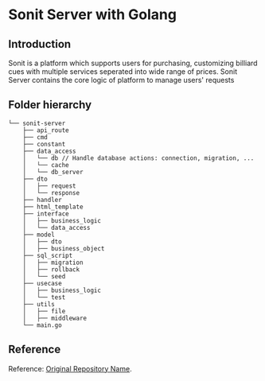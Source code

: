 # Sonit Server with Golang
## Introduction
Sonit is a platform which supports users for purchasing, customizing billiard cues with multiple services seperated into wide range of prices. Sonit Server contains the core logic of platform to manage users' requests
## Folder hierarchy
```
└── sonit-server
    ├── api_route
    ├── cmd
    ├── constant
    ├── data_access
    │   └── db // Handle database actions: connection, migration, ...
    │   └── cache
    │   └── db_server
    ├── dto
    │   ├── request
    │   └── response
    ├── handler
    ├── html_template
    ├── interface
    │   ├── business_logic
    │   └── data_access
    ├── model 
    │   ├── dto
    │   ├── business_object
    ├── sql_script
    │   ├── migration
    │   ├── rollback
    │   └── seed
    ├── usecase
    │   ├── business_logic
    │   └── test
    ├── utils
    │   ├── file
    │   ├── middleware
    └── main.go
```


## Reference
Reference: [Original Repository Name](https://github.com/Sonit-Custom/sonit-server).  


